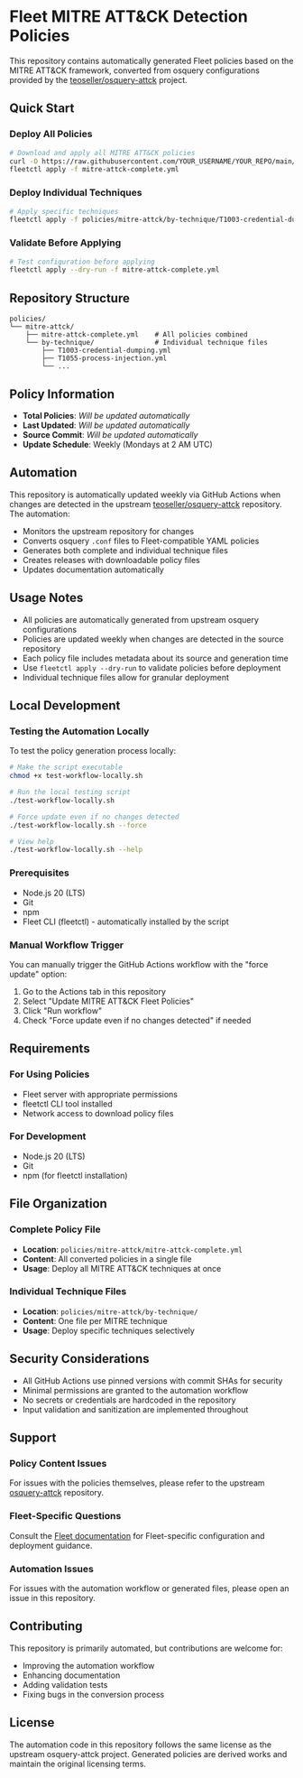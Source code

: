 # Fleet MITRE ATT&CK Detection Policies

This repository contains automatically generated Fleet policies based on the MITRE ATT&CK framework, converted from osquery configurations provided by the [teoseller/osquery-attck](https://github.com/teoseller/osquery-attck) project.

## Quick Start

### Deploy All Policies
```bash
# Download and apply all MITRE ATT&CK policies
curl -O https://raw.githubusercontent.com/YOUR_USERNAME/YOUR_REPO/main/policies/mitre-attck/mitre-attck-complete.yml
fleetctl apply -f mitre-attck-complete.yml
```

### Deploy Individual Techniques
```bash
# Apply specific techniques
fleetctl apply -f policies/mitre-attck/by-technique/T1003-credential-dumping.yml
```

### Validate Before Applying
```bash
# Test configuration before applying
fleetctl apply --dry-run -f mitre-attck-complete.yml
```

## Repository Structure

```
policies/
└── mitre-attck/
    ├── mitre-attck-complete.yml    # All policies combined
    └── by-technique/               # Individual technique files
        ├── T1003-credential-dumping.yml
        ├── T1055-process-injection.yml
        └── ...
```

## Policy Information

- **Total Policies**: *Will be updated automatically*
- **Last Updated**: *Will be updated automatically*
- **Source Commit**: *Will be updated automatically*
- **Update Schedule**: Weekly (Mondays at 2 AM UTC)

## Automation

This repository is automatically updated weekly via GitHub Actions when changes are detected in the upstream [teoseller/osquery-attck](https://github.com/teoseller/osquery-attck) repository. The automation:

- Monitors the upstream repository for changes
- Converts osquery `.conf` files to Fleet-compatible YAML policies
- Generates both complete and individual technique files
- Creates releases with downloadable policy files
- Updates documentation automatically

## Usage Notes

- All policies are automatically generated from upstream osquery configurations
- Policies are updated weekly when changes are detected in the source repository
- Each policy file includes metadata about its source and generation time
- Use `fleetctl apply --dry-run` to validate policies before deployment
- Individual technique files allow for granular deployment

## Local Development

### Testing the Automation Locally

To test the policy generation process locally:

```bash
# Make the script executable
chmod +x test-workflow-locally.sh

# Run the local testing script
./test-workflow-locally.sh

# Force update even if no changes detected
./test-workflow-locally.sh --force

# View help
./test-workflow-locally.sh --help
```

### Prerequisites

- Node.js 20 (LTS)
- Git
- npm
- Fleet CLI (fleetctl) - automatically installed by the script

### Manual Workflow Trigger

You can manually trigger the GitHub Actions workflow with the "force update" option:

1. Go to the Actions tab in this repository
2. Select "Update MITRE ATT&CK Fleet Policies"
3. Click "Run workflow"
4. Check "Force update even if no changes detected" if needed

## Requirements

### For Using Policies
- Fleet server with appropriate permissions
- fleetctl CLI tool installed
- Network access to download policy files

### For Development
- Node.js 20 (LTS)
- Git
- npm (for fleetctl installation)

## File Organization

### Complete Policy File
- **Location**: `policies/mitre-attck/mitre-attck-complete.yml`
- **Content**: All converted policies in a single file
- **Usage**: Deploy all MITRE ATT&CK techniques at once

### Individual Technique Files
- **Location**: `policies/mitre-attck/by-technique/`
- **Content**: One file per MITRE technique
- **Usage**: Deploy specific techniques selectively

## Security Considerations

- All GitHub Actions use pinned versions with commit SHAs for security
- Minimal permissions are granted to the automation workflow
- No secrets or credentials are hardcoded in the repository
- Input validation and sanitization are implemented throughout

## Support

### Policy Content Issues
For issues with the policies themselves, please refer to the upstream [osquery-attck](https://github.com/teoseller/osquery-attck) repository.

### Fleet-Specific Questions
Consult the [Fleet documentation](https://fleetdm.com/docs) for Fleet-specific configuration and deployment guidance.

### Automation Issues
For issues with the automation workflow or generated files, please open an issue in this repository.

## Contributing

This repository is primarily automated, but contributions are welcome for:

- Improving the automation workflow
- Enhancing documentation
- Adding validation tests
- Fixing bugs in the conversion process

## License

The automation code in this repository follows the same license as the upstream osquery-attck project. Generated policies are derived works and maintain the original licensing terms.